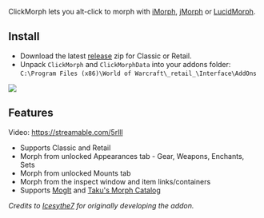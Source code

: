 ClickMorph lets you alt-click to morph with [iMorph](https://www.ownedcore.com/forums/wow-classic/wow-classic-general/799754-wow-classic-morpher.html), [jMorph](https://www.ownedcore.com/forums/world-of-warcraft/world-of-warcraft-bots-programs/795619-jmorph-tmorph-morpher-recreated.html) or [LucidMorph](https://www.ownedcore.com/forums/world-of-warcraft/world-of-warcraft-bots-programs/657637-lucid-morph-basic-morphing-tool.html).

## Install
* Download the latest [release](https://github.com/ketho-wow/ClickMorph/releases) zip for Classic or Retail.
* Unpack `ClickMorph` and `ClickMorphData` into your addons folder:  
`C:\Program Files (x86)\World of Warcraft\_retail_\Interface\AddOns`

![](https://i.imgur.com/EfiL7aQ.png)

## Features
Video: https://streamable.com/5rlll
* Supports Classic and Retail
* Morph from unlocked Appearances tab - Gear, Weapons, Enchants, Sets  
* Morph from unlocked Mounts tab
* Morph from the inspect window and item links/containers
* Supports [MogIt](https://www.curseforge.com/wow/addons/mogit) and [Taku's Morph Catalog](https://www.curseforge.com/wow/addons/takus-morph-catalog)

*Credits to [Icesythe7](https://www.ownedcore.com/forums/world-of-warcraft/world-of-warcraft-general/wow-ui-macros-talent-specs/785473-clickmog-addon-lucidmorph.html) for originally developing the addon.*

